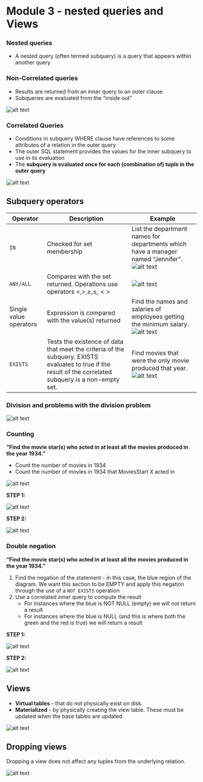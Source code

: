 # Module 3 - nested queries and Views

### Nested queries
- A nested query (often termed subquery) is a query that appears within another query

### Non-Correlated queries
- Results are returned from an inner query to an outer clause
- Subqueries are evaluated from the “inside out”

![alt text](assets\IMG72.PNG)


### Correlated Queries
- Conditions in subquery WHERE clause have references to some attributes of 
a relation in the outer query
- The outer SQL statement provides the values for the inner subquery to use in 
its evaluation
- The **subquery is evaluated once for each (combination of) tuple in the outer query**

![alt text](assets\IMG73.PNG)

## Subquery operators

| **Operator** | Description | Example
| --- | --- | ---
``IN`` | Checked for set membership | List the department names for departments which have a manager named “Jennifer”. ![alt text](assets\IMG74.PNG)
|``ANY/ALL``|Compares with the set returned. Operations use operators $<, >, \ge, \le, <>$| ![alt text](assets\IMG75.PNG)
|Single value operators| Expression is compared with the value(s) returned | Find the names and salaries of employees getting the minimum salary. ![alt text](assets\IMG76.PNG)
| ``EXISTS``| Tests the existence of data that meet the criteria of the subquery. EXISTS evaluates to true if the result of the correlated subquery is a non-empty set.| Find movies that were the only movie produced that year. ![alt text](assets\IMG77.PNG)

### Division and problems with the division problem

![alt text](assets\IMG78.PNG)


### Counting
**“Find the movie star(s) who acted in at least all the movies produced in the year 1934.”**

- Count the number of movies in 1934
- Count the number of movies in 1934 that MoviesStart X acted in

![alt text](assets\IMG79.PNG)

**STEP 1:**

![alt text](assets\IMG82.PNG)

**STEP 2:**

![alt text](assets\IMG83.PNG)



### Double negation
**“Find the movie star(s) who acted in at least all the movies produced in the year 1934.”**

1. Find the negation of the statement - in this case, the blue region of the diagram. We want this section to be EMPTY and apply this negation through the use of a ``NOT EXISTS`` operation
2. Use a correlated inner query to compute the result
   - For instances where the blue is NOT NULL (empty) we will *not* return a result
   - For instances where the blue is NULL (and this is where both the green and the red is true) we *will* return a result

**STEP 1:**


![alt text](assets\IMG84.PNG)

**STEP 2:**

![alt text](assets\IMG85.PNG)


## Views

- **Virtual tables** - that do not physically exist on disk. 
- **Materialized** - by physically creating the view table. These must be updated when the base tables are updated


![alt text](assets\IMG80.PNG)

## Dropping views
Dropping a view does not affect any tuples from the underlying relation.

![alt text](assets\IMG81.PNG)  